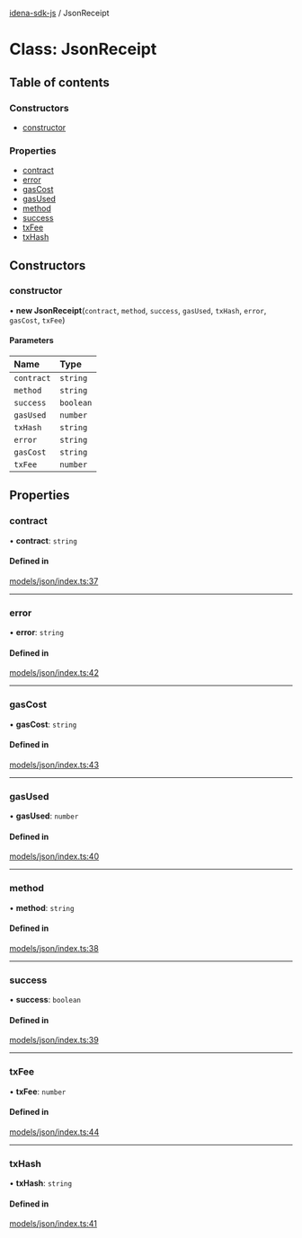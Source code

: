 [idena-sdk-js](../README.md) / JsonReceipt

# Class: JsonReceipt

## Table of contents

### Constructors

- [constructor](JsonReceipt.md#constructor)

### Properties

- [contract](JsonReceipt.md#contract)
- [error](JsonReceipt.md#error)
- [gasCost](JsonReceipt.md#gascost)
- [gasUsed](JsonReceipt.md#gasused)
- [method](JsonReceipt.md#method)
- [success](JsonReceipt.md#success)
- [txFee](JsonReceipt.md#txfee)
- [txHash](JsonReceipt.md#txhash)

## Constructors

### constructor

• **new JsonReceipt**(`contract`, `method`, `success`, `gasUsed`, `txHash`, `error`, `gasCost`, `txFee`)

#### Parameters

| Name | Type |
| :------ | :------ |
| `contract` | `string` |
| `method` | `string` |
| `success` | `boolean` |
| `gasUsed` | `number` |
| `txHash` | `string` |
| `error` | `string` |
| `gasCost` | `string` |
| `txFee` | `number` |

## Properties

### contract

• **contract**: `string`

#### Defined in

[models/json/index.ts:37](https://github.com/idena-network/idena-sdk-js/blob/master/src/models/json/index.ts#L37)

___

### error

• **error**: `string`

#### Defined in

[models/json/index.ts:42](https://github.com/idena-network/idena-sdk-js/blob/master/src/models/json/index.ts#L42)

___

### gasCost

• **gasCost**: `string`

#### Defined in

[models/json/index.ts:43](https://github.com/idena-network/idena-sdk-js/blob/master/src/models/json/index.ts#L43)

___

### gasUsed

• **gasUsed**: `number`

#### Defined in

[models/json/index.ts:40](https://github.com/idena-network/idena-sdk-js/blob/master/src/models/json/index.ts#L40)

___

### method

• **method**: `string`

#### Defined in

[models/json/index.ts:38](https://github.com/idena-network/idena-sdk-js/blob/master/src/models/json/index.ts#L38)

___

### success

• **success**: `boolean`

#### Defined in

[models/json/index.ts:39](https://github.com/idena-network/idena-sdk-js/blob/master/src/models/json/index.ts#L39)

___

### txFee

• **txFee**: `number`

#### Defined in

[models/json/index.ts:44](https://github.com/idena-network/idena-sdk-js/blob/master/src/models/json/index.ts#L44)

___

### txHash

• **txHash**: `string`

#### Defined in

[models/json/index.ts:41](https://github.com/idena-network/idena-sdk-js/blob/master/src/models/json/index.ts#L41)
